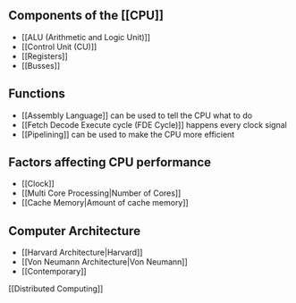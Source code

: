  
## Components of the [[CPU]]

- [[ALU (Arithmetic and Logic Unit)]]
- [[Control Unit (CU)]] 
- [[Registers]]
- [[Busses]]


## Functions
- [[Assembly Language]] can be used to tell the CPU what to do
- [[Fetch Decode Execute cycle (FDE Cycle)]] happens every clock signal
- [[Pipelining]] can be used to make the CPU more efficient


## Factors affecting CPU performance
- [[Clock]]
- [[Multi Core Processing|Number of Cores]]
- [[Cache Memory|Amount of cache memory]]



## Computer Architecture
- [[Harvard Architecture|Harvard]]
- [[Von Neumann Architecture|Von Neumann]]
- [[Contemporary]]

[[Distributed Computing]]